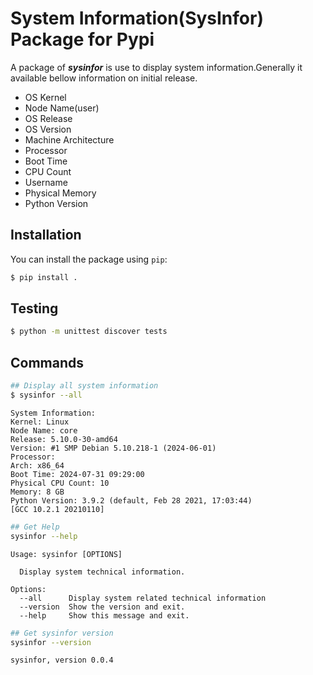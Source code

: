 # System Information(SysInfor) Package for Pypi

A package of ***sysinfor*** is use to display system information.Generally it available bellow information on initial release.

* OS Kernel
* Node Name(user)
* OS Release
* OS Version
* Machine Architecture
* Processor
* Boot Time
* CPU Count
* Username
* Physical Memory
* Python Version

## Installation

You can install the package using `pip`:

```bash
$ pip install .
```

## Testing
```bash
$ python -m unittest discover tests
```

## Commands
```bash
## Display all system information
$ sysinfor --all
```
```
System Information:
Kernel: Linux
Node Name: core
Release: 5.10.0-30-amd64
Version: #1 SMP Debian 5.10.218-1 (2024-06-01)
Processor: 
Arch: x86_64
Boot Time: 2024-07-31 09:29:00
Physical CPU Count: 10
Memory: 8 GB
Python Version: 3.9.2 (default, Feb 28 2021, 17:03:44) 
[GCC 10.2.1 20210110]
```
```bash
## Get Help
sysinfor --help
```
```
Usage: sysinfor [OPTIONS]

  Display system technical information.

Options:
  --all      Display system related technical information
  --version  Show the version and exit.
  --help     Show this message and exit.
```
```bash
## Get sysinfor version
sysinfor --version
```
```
sysinfor, version 0.0.4
```